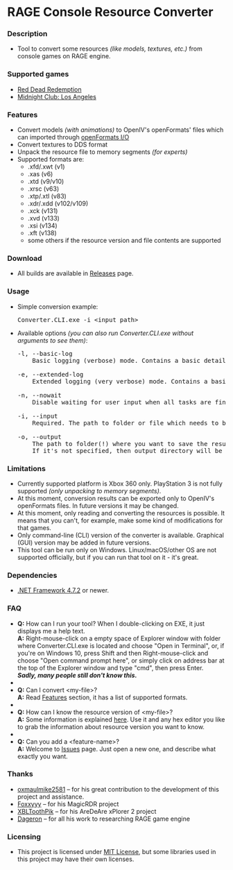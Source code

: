 # RAGE Console Resource Converter

### Description
<ul>
  <li>Tool to convert some resources <em>(like models, textures, etc.)</em> from console games on RAGE engine.</li>
</ul>

### Supported games
<ul>
  <li><a href="https://en.wikipedia.org/wiki/Red_Dead_Redemption" target="_blank">Red Dead Redemption</a></li>
  <li><a href="https://en.wikipedia.org/wiki/Midnight_Club:_Los_Angeles" target="_blank">Midnight Club: Los Angeles</a></li>
</ul>

### Features
<ul>
  <li>Convert models <em>(with animations)</em> to OpenIV's openFormats' files which can imported through <a href="https://gtaforums.com/topic/560813-3dsmaxrel-openiv-openformats-io/" target="_blank">openFormats I/O</a></li>
  <li>Convert textures to DDS format</li>
  <li>Unpack the resource file to memory segments <em>(for experts)</em></li>
  <li>Supported formats are:
    <ul>
      <li>.xfd/.xwt (v1)</li>
      <li>.xas (v6)</li>
      <li>.xtd (v9/v10)</li>
      <li>.xrsc (v63)</li>
      <li>.xtp/.xtl (v83)</li>
      <li>.xdr/.xdd (v102/v109)</li>
      <li>.xck (v131)</li>
      <li>.xvd (v133)</li>
      <li>.xsi (v134)</li>
      <li>.xft (v138)</li>
      <li>some others if the resource version and file contents are supported</li>
    </ul>
  </li>
</ul>

### Download
<ul>
  <li>All builds are available in <a href="https://github.com/d3g0n-byte/RAGE-Console-Resource-Converter/releases">Releases</a> page.
</ul>

### Usage
<ul>
  <li>
    Simple conversion example:<br />
    <pre>Converter.CLI.exe -i &lt;input_path&gt;</pre>
  </li>
  <li>
    Available options <em>(you can also run Converter.CLI.exe without arguments to see them)</em>:<br />
    <pre>-l, --basic-log
&nbsp;&nbsp;&nbsp;&nbsp;Basic logging (verbose) mode. Contains a basic details about opened resource.<br />
-e, --extended-log
&nbsp;&nbsp;&nbsp;&nbsp;Extended logging (very verbose) mode. Contains a basic + exporting details.<br />
-n, --nowait
&nbsp;&nbsp;&nbsp;&nbsp;Disable waiting for user input when all tasks are finished/failed.<br />
-i, --input
&nbsp;&nbsp;&nbsp;&nbsp;Required. The path to folder or file which needs to be converted.<br />
-o, --output
&nbsp;&nbsp;&nbsp;&nbsp;The path to folder(!) where you want to save the result.<br >&nbsp;&nbsp;&nbsp;&nbsp;If it's not specified, then output directory will be the same as input.</pre>
  </li>
</ul>

### Limitations
<ul>
  <li>Currently supported platform is Xbox 360 only. PlayStation 3 is not fully supported <em>(only unpacking to memory segments)</em>.</li>
  <li>At this moment, conversion results can be exported only to OpenIV's openFormats files. In future versions it may be changed.</li>
  <li>At this moment, only reading and converting the resources is possible. It means that you can't, for example, make some kind of modifications for that games.</li>
  <li>Only command-line (CLI) version of the converter is available. Graphical (GUI) version may be added in future versions.</li>
  <li>This tool can be run only on Windows. Linux/macOS/other OS are not supported officially, but if you can run that tool on it - it's great.</li>
</ul>

### Dependencies
<ul>
  <li><a href="https://dotnet.microsoft.com/en-us/download/dotnet-framework/net472" target="_blank">.NET Framework 4.7.2</a> or newer.</li>
</ul>

### FAQ
<ul>
  <li>
    <strong>Q:</strong> How can I run your tool? When I double-clicking on EXE, it just displays me a help text.<br />
    <strong>A:</strong> Right-mouse-click on a empty space of Explorer window with folder where Converter.CLI.exe is located and choose "Open in Terminal", or, if you're on Windows 10, press Shift and then Right-mouse-click and choose "Open command prompt here", or simply click on address bar at the top of the Explorer window and type "cmd", then press Enter.<br />
    <strong><em>Sadly, many people still don't know this.</em></strong>
  </li>
  <li>&nbsp;</li>
  <li>
    <strong>Q:</strong> Can I convert &lt;my-file&gt;?<br />
    <strong>A:</strong> Read <a href="#features">Features</a> section, it has a list of supported formats.
  </li>
  <li>&nbsp;</li>
  <li>
    <strong>Q:</strong> How can I know the resource version of &lt;my-file&gt;?<br />
    <strong>A:</strong> Some information is explained <a href="https://web.archive.org/web/20200225230231/https://gtamodding.ru/wiki/RSC">here</a>. Use it and any hex editor you like to grab the information about resource version you want to know.
  </li>
  <li>&nbsp;</li>
  <li>
    <strong>Q:</strong> Can you add a &lt;feature-name&gt;?<br />
    <strong>A:</strong> Welcome to <a href="https://github.com/d3g0n-byte/RAGE-Console-Resource-Converter/issues">Issues</a> page. Just open a new one, and describe what exactly you want.
  </li>
</ul>

### Thanks
<ul>
  <li><a href="https://github.com/oxmaulmike2581" target="_blank">oxmaulmike2581</a> &ndash; for his great contribution to the development of this project and assistance.</li>
  <li><a href="https://github.com/Foxxyyy" target="_blank">Foxxyyy</a> &ndash; for his MagicRDR project</li>
  <li><a href="https://github.com/XBLToothPik" target="_blank">XBLToothPik</a> &ndash; for his AreDeAre xPlorer 2 project</li>
  <li><a href="https://web.archive.org/web/20140501000000*/dageron.com" target="_blank">Dageron</a> &ndash; for all his work to researching RAGE game engine</li>
</ul>

### Licensing
<ul>
  <li>This project is licensed under <a href="https://opensource.org/license/mit/" target="_blank">MIT License</a>, but some libraries used in this project may have their own licenses.</li>
</ul>
